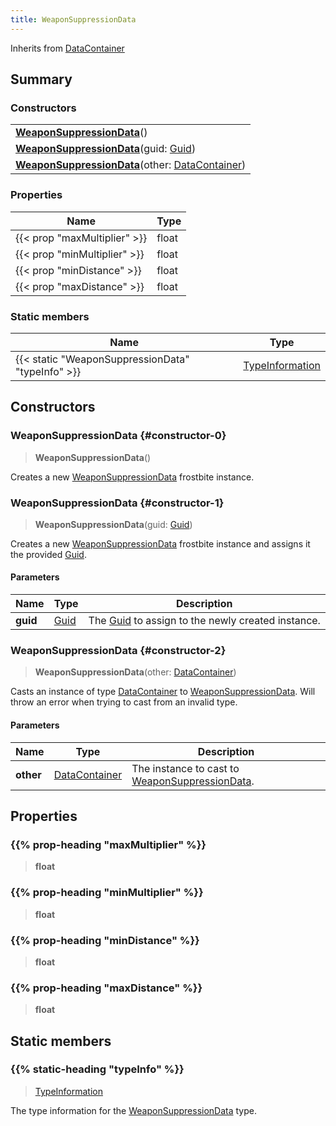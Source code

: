 ```yaml
---
title: WeaponSuppressionData
---
```


Inherits from 
[DataContainer](/vext/ref/shared/class/datacontainer)

## Summary
### Constructors
| |
| ----------- |
| **[WeaponSuppressionData](#constructor-0)**() |
| **[WeaponSuppressionData](#constructor-1)**(guid: [Guid](/vext/ref/shared/class/guid)) |
| **[WeaponSuppressionData](#constructor-2)**(other: [DataContainer](/vext/ref/shared/class/datacontainer)) |

### Properties
| Name | Type |
| ---- | ---- |
| {{< prop "maxMultiplier" >}} | float |
| {{< prop "minMultiplier" >}} | float |
| {{< prop "minDistance" >}} | float |
| {{< prop "maxDistance" >}} | float |

### Static members
| Name | Type |
| ---- | ---- |
| {{< static "WeaponSuppressionData" "typeInfo" >}} | [TypeInformation](/vext/ref/shared/class/typeinformation) |

## Constructors
### WeaponSuppressionData {#constructor-0}
> **WeaponSuppressionData**()

Creates a new [WeaponSuppressionData](/vext/ref/fb/weaponsuppressiondata) frostbite instance.

### WeaponSuppressionData {#constructor-1}
> **WeaponSuppressionData**(guid: [Guid](/vext/ref/shared/class/guid))

Creates a new [WeaponSuppressionData](/vext/ref/fb/weaponsuppressiondata) frostbite instance and assigns it the provided [Guid](/vext/ref/shared/class/guid).

#### Parameters
| Name | Type | Description |
| ---- | ---- | ----------- |
| **guid** | [Guid](/vext/ref/shared/class/guid) | The [Guid](/vext/ref/shared/class/guid) to assign to the newly created instance. |

### WeaponSuppressionData {#constructor-2}
> **WeaponSuppressionData**(other: [DataContainer](/vext/ref/shared/class/datacontainer))

Casts an instance of type [DataContainer](/vext/ref/shared/class/datacontainer) to [WeaponSuppressionData](/vext/ref/fb/weaponsuppressiondata). Will throw an error when trying to cast from an invalid type.

#### Parameters
| Name | Type | Description |
| ---- | ---- | ----------- |
| **other** | [DataContainer](/vext/ref/shared/class/datacontainer) | The instance to cast to [WeaponSuppressionData](/vext/ref/fb/weaponsuppressiondata). |

## Properties
### {{% prop-heading "maxMultiplier" %}}
> **float**

### {{% prop-heading "minMultiplier" %}}
> **float**

### {{% prop-heading "minDistance" %}}
> **float**

### {{% prop-heading "maxDistance" %}}
> **float**

## Static members
### {{% static-heading "typeInfo" %}}
> [TypeInformation](/vext/ref/shared/class/typeinformation)

The type information for the [WeaponSuppressionData](/vext/ref/fb/weaponsuppressiondata) type.

